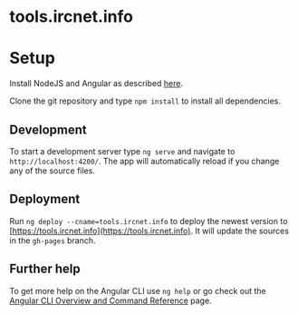 # tools.ircnet.info

# Setup
Install NodeJS and Angular as described [here](https://angular.io/guide/setup-local).

Clone the git repository and type `npm install` to install all dependencies.

## Development
To start a development server type `ng serve` and navigate to `http://localhost:4200/`. The app will automatically reload if you change any of the source files.

## Deployment
Run `ng deploy --cname=tools.ircnet.info` to deploy the newest version to [https://tools.ircnet.info](https://tools.ircnet.info). It will update the sources in the `gh-pages` branch.

## Further help

To get more help on the Angular CLI use `ng help` or go check out the [Angular CLI Overview and Command Reference](https://angular.io/cli) page.
